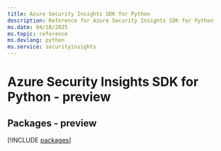```yaml
---
title: Azure Security Insights SDK for Python
description: Reference for Azure Security Insights SDK for Python
ms.date: 04/18/2025
ms.topic: reference
ms.devlang: python
ms.service: securityinsights
---
```

# Azure Security Insights SDK for Python - preview
## Packages - preview
[!INCLUDE [packages](security-insights-index.md)]